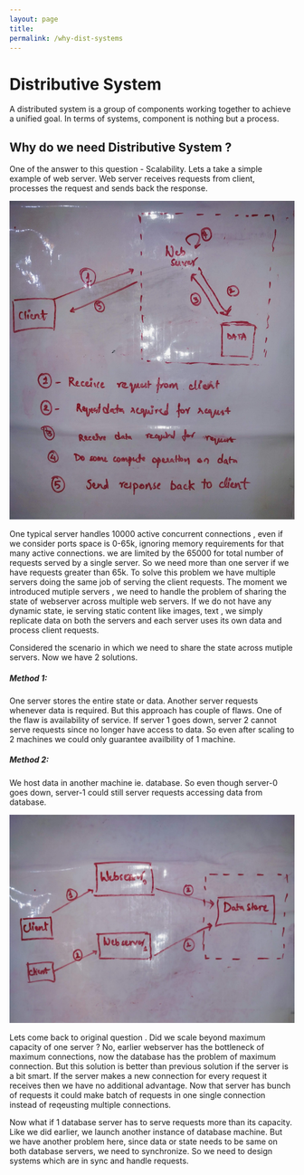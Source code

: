 ```yaml
---
layout: page
title: 
permalink: /why-dist-systems
---
```


# Distributive System

A distributed system is a group of components working together to achieve a unified goal. In terms of systems, component is nothing but a process. 

## Why do we need Distributive System ?

One of the answer to this question - Scalability. Lets a take a simple example of web server. Web server receives requests from client, processes the request and sends back the response. 

![Web Server Example](https://raw.githubusercontent.com/ramtejatadishetti/ramtejatadishetti.github.io/master/_images/webserver.jpg)

One typical server handles 10000 active concurrent connections , even if we consider  ports space is 0-65k, ignoring memory requirements for that many active connections. we are limited by the 65000 for total number of requests served by a single server. So we need more than one server if we have requests greater than 65k. To solve this problem we have multiple servers doing the same job of serving the client requests. The moment we introduced mutiple servers , we need to handle the problem of sharing the state of webserver across multiple web servers. If we do not have any dynamic state,  ie serving static content like images, text , we simply replicate data on both the servers and each server uses its own data and process client requests.

Considered the scenario in which we need to share the state across mutiple servers. Now we have 2 solutions.

##### Method 1:

One server stores the entire state or data. Another server requests whenever data is required. But this approach has couple of flaws.
One of the flaw is availability of service. If server 1 goes down, server 2 cannot serve requests since no longer have access to data. So even after scaling to 2 machines we could only guarantee availbility of 1 machine.

##### Method 2:
We host data in another machine ie. database. So even though server-0 goes down, server-1 could still server requests accessing data from database.

![Web Server with machine Example](https://raw.githubusercontent.com/ramtejatadishetti/ramtejatadishetti.github.io/master/_images/wrong-way-scaling-webserver.jpg)

Lets come back to original question . Did we scale beyond maximum capacity of one server ? No, earlier webserver has the bottleneck of maximum connections, now the database has the problem of maximum connection. But this solution is better than previous solution if the server is a bit smart. If the server makes a new connection for every request it receives then we have no additional advantage. Now that server has bunch of requests it could make batch of requests in one single connection instead of reqeusting multiple connections. 

Now what if 1 database server has to serve requests more than its capacity. Like we did earlier, we launch another instance of database machine. But we have another problem here, since data or state needs to be same on both database servers, we need to synchronize. So we need to design systems which are in sync and handle requests.


